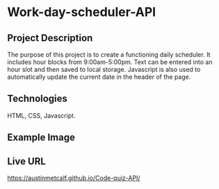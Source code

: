 # Work-day-scheduler-API

## Project Description
The purpose of this project is to create a functioning daily scheduler.  It includes hour blocks from 9:00am-5:00pm.  Text can be entered into an hour slot and then saved to local storage.  Javascript is also used to automatically update the current date in the header of the page. 

## Technologies
HTML, CSS, Javascript.

## Example Image



## Live URL
https://austinmetcalf.github.io/Code-quiz-API/
